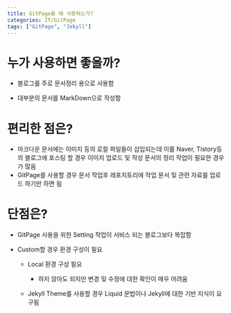 ```yaml
---
title: GitPage를 왜 사용하는가?
categories: IT/GitPage
tags: ["GitPage", "Jekyll"]
---
```




# 누가 사용하면 좋을까?

- 블로그를 주로 문서정리 용으로 사용함

- 대부분의 문서를 MarkDown으로 작성함



# 편리한 점은?

- 마크다운 문서에는 이미지 등의 로컬 파일들이 삽입되는데 이를 Naver, Tistory등의 블로그에 포스팅 할 경우 이미지 업로드 및 작성 문서의 정리 작업이 필요한 경우가 많음
- GitPage를 사용할 경우 문서 작업후 레포지토리에 작업 문서 및 관련 자료를 업로드 하기만 하면 됨



# 단점은?

- GitPage 사용을 위한 Setting 작업이 서비스 되는 블로그보다 복잡함

- Custom할 경우 환경 구성이 필요

  - Local 환경 구성 필요
    - 하지 않아도 되지만 변경 및 수정에 대한 확인이 매우 어려움

  - Jekyll Theme를 사용할 경우 Liquid 문법이나 Jekyll에 대한 기반 지식이 요구됨